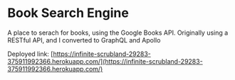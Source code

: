 # Book Search Engine
A place to serach for books, using the Google Books API. Originally using a RESTful API, and I converted to GraphQL and Apollo

Deployed link: [https://infinite-scrubland-29283-375911992366.herokuapp.com/](https://infinite-scrubland-29283-375911992366.herokuapp.com/)